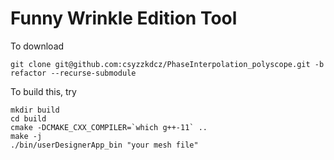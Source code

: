 # Funny Wrinkle Edition Tool
To download
```
git clone git@github.com:csyzzkdcz/PhaseInterpolation_polyscope.git -b refactor --recurse-submodule 
```

To build this, try
```
mkdir build
cd build
cmake -DCMAKE_CXX_COMPILER=`which g++-11` ..
make -j
./bin/userDesignerApp_bin "your mesh file"
```